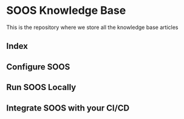 # SOOS Knowledge Base

This is the repository where we store all the knowledge base articles

## Index 


## Configure SOOS

## Run SOOS Locally


## Integrate SOOS with your CI/CD 
